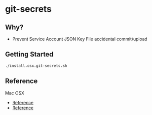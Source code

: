 # git-secrets

## Why?

* Prevent Service Account JSON Key File accidental commit/upload

## Getting Started

```bash
./install.osx.git-secrets.sh
```

## Reference

Mac OSX
* [Reference](https://github.com/awslabs/git-secrets#installing-git-secrets)
* [Reference](https://cloud.google.com/blog/products/gcp/help-keep-your-google-cloud-service-account-keys-safe)
